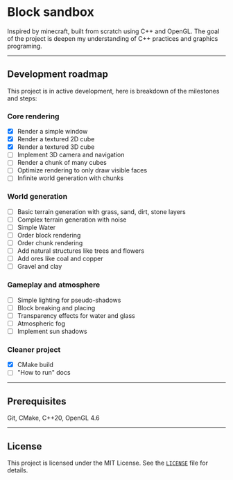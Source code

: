 # Block sandbox

Inspired by minecraft, built from scratch using C++ and OpenGL. The goal of the project is deepen my understanding of C++ practices and graphics programing.

---

<!-- Features here soon-->

## Development roadmap

This project is in active development, here is breakdown of the milestones and steps:

### Core rendering

- [x] Render a simple window
- [x] Render a textured 2D cube
- [x] Render a textured 3D cube
- [ ] Implement 3D camera and navigation
- [ ] Render a chunk of many cubes
- [ ] Optimize rendering to only draw visible faces
- [ ] Infinite world generation with chunks

### World generation

- [ ] Basic terrain generation with grass, sand, dirt, stone layers
- [ ] Complex terrain generation with noise
- [ ] Simple Water
- [ ] Order block rendering
- [ ] Order chunk rendering
- [ ] Add natural structures like trees and flowers
- [ ] Add ores like coal and copper
- [ ] Gravel and clay

### Gameplay and atmosphere

- [ ] Simple lighting for pseudo-shadows
- [ ] Block breaking and placing
- [ ] Transparency effects for water and glass
- [ ] Atmospheric fog
- [ ] Implement sun shadows

### Cleaner project

- [x] CMake build
- [ ] "How to run" docs

---

## Prerequisites

Git, CMake, C++20, OpenGL 4.6

---

## License
This project is licensed under the MIT License. See the [`LICENSE`](LICENSE) file for details.

